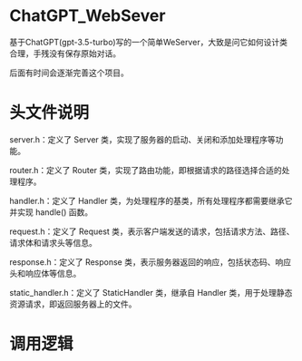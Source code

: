# ChatGPT_WebSever
基于ChatGPT(gpt-3.5-turbo)写的一个简单WeServer，大致是问它如何设计类合理，手残没有保存原始对话。

后面有时间会逐渐完善这个项目。

# 头文件说明
server.h：定义了 Server 类，实现了服务器的启动、关闭和添加处理程序等功能。

router.h：定义了 Router 类，实现了路由功能，即根据请求的路径选择合适的处理程序。

handler.h：定义了 Handler 类，为处理程序的基类，所有处理程序都需要继承它并实现 handle() 函数。

request.h：定义了 Request 类，表示客户端发送的请求，包括请求方法、路径、请求体和请求头等信息。

response.h：定义了 Response 类，表示服务器返回的响应，包括状态码、响应头和响应体等信息。

static_handler.h：定义了 StaticHandler 类，继承自 Handler 类，用于处理静态资源请求，即返回服务器上的文件。

# 调用逻辑

